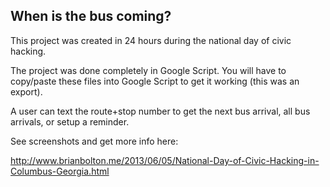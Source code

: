 When is the bus coming?
-----------------------
This project was created in 24 hours during the national day of civic hacking.

The project was done completely in Google Script.  You will have to copy/paste
these files into Google Script to get it working (this was an export).

A user can text the route+stop number to get the next bus arrival, all bus arrivals,
or setup a reminder.

See screenshots and get more info here:

http://www.brianbolton.me/2013/06/05/National-Day-of-Civic-Hacking-in-Columbus-Georgia.html
